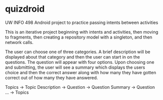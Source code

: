 # quizdroid
UW INFO 498 Android project to practice passing intents between activities

This is an iterative project beginning with intents and activities, then moving to fragments, then creating a repository model with a singleton, and then network calls.

The user can choose one of three categories. A brief description will be displayed about that category and then the user can start in on the questions. The question will appear with four options. Upon choosing one and submitting, the user will see a summary which displays the users choice and then the correct answer along with how many they have gotten correct out of how many they have answered.

Topics -> Topic Description -> Question -> Question Summary -> Question ... -> Topics
